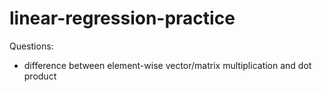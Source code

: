 # linear-regression-practice

Questions:
- difference between element-wise vector/matrix multiplication and dot product
